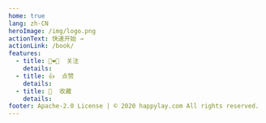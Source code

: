 ```yaml
---
home: true
lang: zh-CN
heroImage: /img/logo.png
actionText: 快速开始 →
actionLink: /book/
features:
  - title: 👩‍❤️‍👩  关注
    details:
  - title: 👍  点赞
    details:
  - title: 🤚  收藏
    details:
footer: Apache-2.0 License | © 2020 happylay.com All rights reserved.
---
```


<!-- 第三方组件 -->

<Player></Player>

<!-- 自定义组件 -->
<!-- <music-player></music-player> -->
